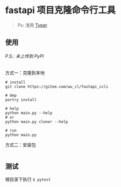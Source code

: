 # fastapi 项目克隆命令行工具

> Ps: 浅用 [Typer](https://typer.tiangolo.com/)

## 使用
###### P.S.: 未上传到 PyPI

方式一：克隆到本地
```shell
# install 
git clone https://gitee.com/wu_cl/fastapi_ccli

# dep
portry install

# help
python main.py --help
# or
python main.py cloner --help

# run
python main.py
```

方式二：安装包
```text

```

## 测试
根目录下执行 `$ pytest`